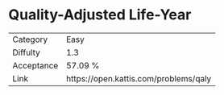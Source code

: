 # Quality-Adjusted Life-Year

<table>
    <tr>
        <td>Category</td>
        <td>Easy</td>
    </tr>
    <tr>
        <td>Diffulty</td>
        <td>1.3</td>
    </tr>
    <tr>
        <td>Acceptance</td>
        <td>57.09 %</td>
    </tr>
    <tr>
        <td>Link</td>
        <td>https://open.kattis.com/problems/qaly</td>
    </tr>
</table>